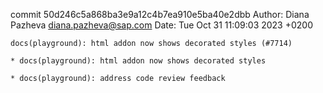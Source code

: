 commit 50d246c5a868ba3e9a12c4b7ea910e5ba40e2dbb
Author: Diana Pazheva <diana.pazheva@sap.com>
Date:   Tue Oct 31 11:09:03 2023 +0200

    docs(playground): html addon now shows decorated styles (#7714)
    
    * docs(playground): html addon now shows decorated styles
    
    * docs(playground): address code review feedback
